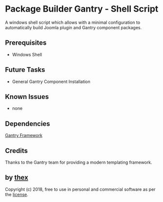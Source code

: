 # Package Builder Gantry - Shell Script
A windows shell script which allows with a minimal configuration to automatically build Joomla plugin and Gantry component packages.

## Prerequisites
* Windows Shell

## Future Tasks
* General Gantry Component Installation

## Known Issues
* none

## Dependencies
[Gantry Framework](http://gantry.org/)

## Credits
Thanks to the Gantry team for providing a modern templating framework.

## by [thex](https://github.com/thexmanxyz)
Copyright (c) 2018, free to use in personal and commercial software as per the [license](/LICENSE.md).

